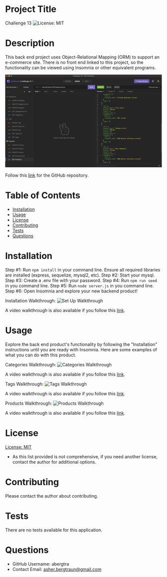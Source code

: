 # Project Title
Challenge 13 
![License: MIT](https://img.shields.io/badge/License-MIT-yellow.svg)

# Description
This back end project uses Object-Relational Mapping (ORM) to support an e-commerce site.
There is no front end linked to this project, so the functionality can be viewed using Insomnia or other equivalent programs.

![First Page](./assets/page1.png)

Follow this [link](https://github.com/abergtra/challenge-13) for the GitHub repository.

# Table of Contents 
* [Installation](#-Installation)
* [Usage](#-Usage)
* [License](#-Installation)
* [Contributing](#-Contributing)
* [Tests](#-Tests)
* [Questions](#-Questions)
    
# Installation
Step #1: Run `npm install` in your command line. Ensure all required libraries are installed (express, sequelize, mysql2, etc).
Step #2: Start your mysql.
Step #3: Create a .env file with your password.
Step #4: Run `npm run seed` in you command line.
Step #5: Run `node server.js` in you command line.
Step #6: Open Insomnia and explore your new backend product!

Installation Walkthrough:
![Set Up Walkthrough](./assets/setup.gif)

A video walkthrough is also available if you follow this [link](https://youtu.be/bdrpvL1s2Ts).

# Usage
Explore the back end product's functionality by following the "Installation" instructions until you are ready with Insomnia.
Here are some examples of what you can do with this product.

Categories Walkthrough:
![Categories Walkthrough](./assets/categories.gif)

A video walkthrough is also available if you follow this [link](https://youtu.be/m52rLbBrGuw).

Tags Walkthrough:
![Tags Walkthrough](./assets/tags.gif)

A video walkthrough is also available if you follow this [link](https://youtu.be/6AI0i1G0aGU).

Products Walkthrough:
![Products Walkthrough](./assets/products.gif)

A video walkthrough is also available if you follow this [link](https://youtu.be/r15rppoT7jM).

# License 
[License: MIT](https://opensource.org/licenses/MIT) 
* As this list provided is not comprehensive, if you need another license, contact the author for additional options. 


# Contributing 
Please contact the author about contributing.

# Tests
There are no tests available for this application.

# Questions
* GitHub Username: abergtra
* Contact Email: asher.bergtraun@gmail.com